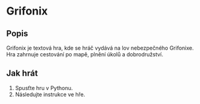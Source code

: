 # Grifonix 
## Popis
Grifonix je textová hra, kde se hráč vydává na lov nebezpečného Grifonixe. Hra zahrnuje cestování po mapě, plnění úkolů a dobrodružství.

## Jak hrát
1. Spusťte hru v Pythonu.
2. Následujte instrukce ve hře.
